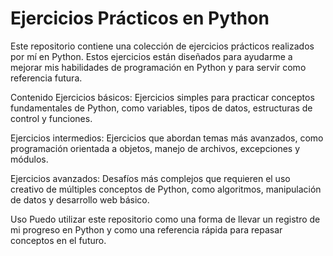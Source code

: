 # Ejercicios Prácticos en Python
Este repositorio contiene una colección de ejercicios prácticos realizados por mí en Python. Estos ejercicios están diseñados para ayudarme a mejorar mis habilidades de programación en Python y para servir como referencia futura.

Contenido
Ejercicios básicos: Ejercicios simples para practicar conceptos fundamentales de Python, como variables, tipos de datos, estructuras de control y funciones.

Ejercicios intermedios: Ejercicios que abordan temas más avanzados, como programación orientada a objetos, manejo de archivos, excepciones y módulos.

Ejercicios avanzados: Desafíos más complejos que requieren el uso creativo de múltiples conceptos de Python, como algoritmos, manipulación de datos y desarrollo web básico.

Uso
Puedo utilizar este repositorio como una forma de llevar un registro de mi progreso en Python y como una referencia rápida para repasar conceptos en el futuro.

